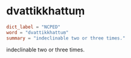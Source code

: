# dvattikkhattuṃ

``` toml
dict_label = "NCPED"
word = "dvattikkhattuṃ"
summary = "indeclinable two or three times."
```

indeclinable two or three times.

